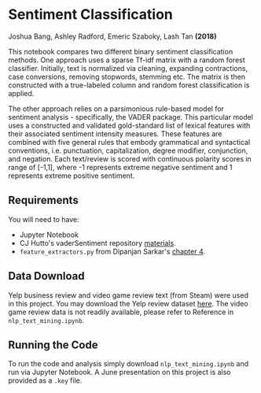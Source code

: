 # Sentiment Classification

Joshua Bang, Ashley Radford, Emeric Szaboky, Lash Tan **(2018)**

This notebook compares two different binary sentiment classification methods. One approach uses a sparse Tf-idf matrix with a random forest classifier. Initially, text is normalized via cleaning, expanding contractions, case conversions, removing stopwords, stemming etc. The matrix is then constructed with a true-labeled column and random forest classification is applied.

The other approach relies on a parsimonious rule-based model for sentiment analysis - specifically, the VADER package. This particular model uses a constructed and validated gold-standard list of lexical features with their associated sentiment intensity measures. These features are combined with five general rules that embody grammatical and syntactical conventions, i.e. punctuation, capitalization, degree modifier, conjunction, and negation. Each text/review is scored with continuous polarity scores in range of [-1,1], where -1 represents extreme negative sentiment and 1 represents extreme positive sentiment.

## Requirements

You will need to have:
- Jupyter Notebook
- CJ Hutto's vaderSentiment repository [materials](https://github.com/cjhutto/vaderSentiment).
- `feature_extractors.py` from Dipanjan Sarkar's [chapter 4](https://github.com/dipanjanS/text-analytics-with-python/tree/master/Old_Edition_v1/notebooks/Ch04_Text_Classification).

## Data Download

Yelp business review and video game review text (from Steam) were used in this project. You may download the Yelp review dataset [here](https://www.yelp.com/dataset). The video game review data is not readily available, please refer to Reference in `nlp_text_mining.ipynb`.

## Running the Code

To run the code and analysis simply download `nlp_text_mining.ipynb` and run via Jupyter Notebook. A June presentation on this project is also provided as a `.key` file.
